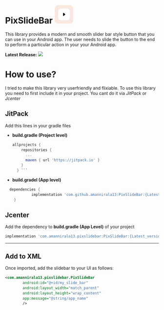 # PixSlideBar  [![](ic_small.png)](https://github.com/amannirala13/PixSlideBar) 
This library provides a modern and smooth slider bar style button that you can use in your Android app. The user needs to slide the button to the end to perform a particular action in your your Android app.

**Latest Release:**  [![](https://jitpack.io/v/amannirala13/PixSlideBar.svg)](https://jitpack.io/#amannirala13/PixSlideBar)

# How to use?

I tried to make this library very userfriendly and flixiable. To use this library you need to first include it in your project. You cant do it via *JitPack* or *Jcenter*

## JitPack

Add this lines in your gradle files

- **build.gradle (Project level)**

  ```gradle
  allprojects {
      repositories {
        ...
        maven { url 'https://jitpack.io' }
      }
    } ```
- **build.gradel (App level)**

```gradle
  dependencies {
	        implementation 'com.github.amannirala13:PixSlideBar:{Latest_version}'
	} 
```
  
## Jcenter

Add the dependency to **build.gradle (App Level)** of your project

```gradle
implementation 'com.amannirala13.pixslidebar:PixSlideBar:{Latest_version}' 
```

---
## Add to XML
Once imported, add the slidebar to your UI as follows:

```xml
<com.amannirala13.pixslidebar.PixSlideBar
        android:id="@+id/my_slide_bar"
        android:layout_width="match_parent"
        android:layout_height="wrap_content"
        app:message="@string/app_name"
        /> 
```
